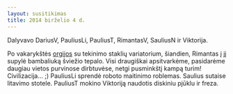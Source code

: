 ```yaml
---
layout: susitikimas
title: 2014 birželio 4 d.
---
```

Dalyvavo DariusV, PauliusLi, PauliusT, RimantasV, SauliusN ir Viktorija.


Po vakarykštės [orgijos][orgy] su tekinimo staklių variatorium, šiandien,
Rimantas į jį supylė bambaliuką šviežio tepalo.
Visi draugiškai apsitvarkėme, pasidarėme daugiau vietos purvinose dirbtuvėse,
netgi pusminkštį kampą turim! Civilizacija... ;)
PauliusLi sprendė roboto maitinimo roblemas.
Saulius sutaise litavimo stotele.
PauliusT mokino Viktoriją naudotis diskiniu pjūklu ir freza.


[orgy]:https://www.facebook.com/media/set/?set=a.581581401939005.1073741859.427720367325110&type=1


